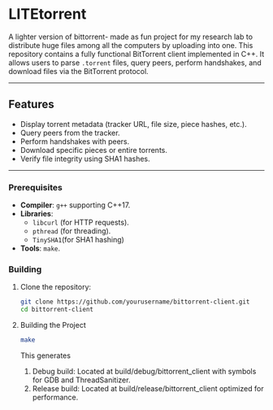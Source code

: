 # LITEtorrent
A lighter version of bittorrent- made as fun project for my research lab to distribute huge files among all the computers by uploading into one. This repository contains a fully functional BitTorrent client implemented in C++. It allows users to parse `.torrent` files, query peers, perform handshakes, and download files via the BitTorrent protocol.

---

## **Features**

- Display torrent metadata (tracker URL, file size, piece hashes, etc.).
- Query peers from the tracker.
- Perform handshakes with peers.
- Download specific pieces or entire torrents.
- Verify file integrity using SHA1 hashes.

---

### **Prerequisites**

- **Compiler**: `g++` supporting C++17.
- **Libraries**: 
  - `libcurl` (for HTTP requests).
  - `pthread` (for threading).
  - `TinySHA1`(for SHA1 hashing)
- **Tools**: `make`.

### **Building**

1. Clone the repository:
    ```bash
    git clone https://github.com/yourusername/bittorrent-client.git
    cd bittorrent-client
    ```

2. Building the Project
    ```bash
    make
    ```
    This generates
    1. Debug build: Located at build/debug/bittorrent_client with symbols for GDB and ThreadSanitizer.
    2. Release build: Located at build/release/bittorrent_client optimized for performance.